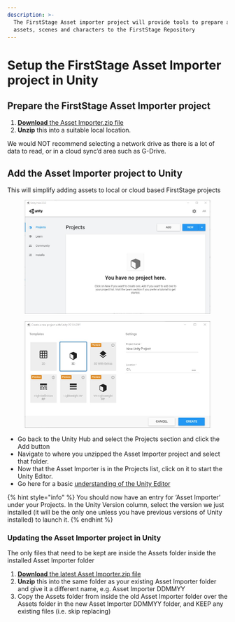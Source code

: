 ```yaml
---
description: >-
  The FirstStage Asset importer project will provide tools to prepare and commit
  assets, scenes and characters to the FirstStage Repository
---
```


# Setup the FirstStage Asset Importer project in Unity

## Prepare the FirstStage Asset Importer project

1. [**Download** the Asset Importer.zip file](https://firststage.s3.eu-central-1.amazonaws.com/Asset%20Importer.zip)
2. **Unzip** this into a suitable local location.

We would NOT recommend selecting a network drive as there is a lot of data to read, or in a cloud sync’d area such as G-Drive.

## Add the Asset Importer project to Unity



This will simplify adding assets to local or cloud based FirstStage projects

<figure><img src="../.gitbook/assets/image (1).png" alt=""><figcaption></figcaption></figure>

<figure><img src="../.gitbook/assets/image (1) (1).png" alt=""><figcaption></figcaption></figure>

* Go back to the Unity Hub and select the Projects section and click the Add button
* Navigate to where you unzipped the Asset Importer project and select that folder.
* Now that the Asset Importer is in the Projects list, click on it to start the Unity Editor.
* Go here for a basic [understanding of the Unity Editor](https://firststage.moviestorm.co.uk/knowledgebase/unity-basics/)

{% hint style="info" %}
You should now have an entry for ‘Asset Importer’ under your Projects. In the Unity Version column, select the version we just installed (it will be the only one unless you have previous versions of Unity installed) to launch it.
{% endhint %}

### Updating the Asset Importer project in Unity

The only files that need to be kept are inside the Assets folder inside the installed Asset Importer folder

1. [**Download** the latest Asset Importer.zip file](https://firststage.s3.eu-central-1.amazonaws.com/Asset%20Importer.zip)
2. **Unzip** this into the same folder as your existing Asset Importer folder and give it a different name, e.g. Asset Importer DDMMYY
3. Copy the Assets folder from inside the old Asset Importer folder over the Assets folder in the new Asset Importer DDMMYY folder, and KEEP any existing files (i.e. skip replacing)
